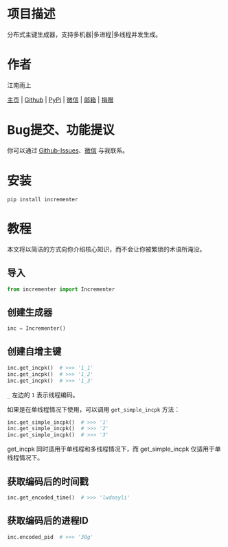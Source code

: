 # 项目描述

分布式主键生成器，支持多机器\|多进程\|多线程并发生成。

# 作者

江南雨上

[主页](https://lcctoor.com/index.html) \| [Github](https://github.com/lcctoor) \| [PyPi](https://pypi.org/user/lcctoor) \| [微信](https://lcctoor.com/arts/static/WeChatQRC.jpg) \| [邮箱](mailto:lcctoor@outlook.com) \| [捐赠](https://lcctoor.com/arts/static/DonationQRC-0rmb.jpg)

# Bug提交、功能提议

你可以通过 [Github-Issues](https://github.com/lcctoor/arts/issues)、[微信](https://lcctoor.com/arts/static/WeChatQRC.jpg) 与我联系。

# 安装

```
pip install incrementer
```

# 教程

本文将以简洁的方式向你介绍核心知识，而不会让你被繁琐的术语所淹没。

## 导入

```python
from incrementer import Incrementer
```

## 创建生成器

```python
inc = Incrementer()
```

## 创建自增主键

```python
inc.get_incpk()  # >>> '1_1'
inc.get_incpk()  # >>> '1_2'
inc.get_incpk()  # >>> '1_3'
```

`_` 左边的 `1` 表示线程编码。

如果是在单线程情况下使用，可以调用 `get_simple_incpk` 方法：

```python
inc.get_simple_incpk()  # >>> '1'
inc.get_simple_incpk()  # >>> '2'
inc.get_simple_incpk()  # >>> '3'
```

get_incpk 同时适用于单线程和多线程情况下，而 get_simple_incpk 仅适用于单线程情况下。

## 获取编码后的时间戳

```python
inc.get_encoded_time()  # >>> 'lwdnayli'
```

## 获取编码后的进程ID

```python
inc.encoded_pid  # >>> '30g'
```
